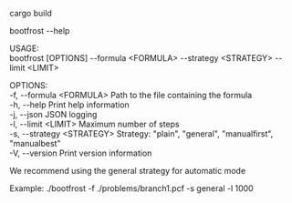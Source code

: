 cargo build

bootfrost --help

USAGE: \
    bootfrost [OPTIONS] --formula &lt;FORMULA&gt; --strategy &lt;STRATEGY&gt; --limit &lt;LIMIT&gt;

OPTIONS: \
    -f, --formula &lt;FORMULA&gt;      Path to the file containing the formula \
    -h, --help                   Print help information \
    -j, --json                   JSON logging \
    -l, --limit &lt;LIMIT&gt;          Maximum number of steps \
    -s, --strategy &lt;STRATEGY&gt;    Strategy: "plain", "general", "manualfirst", "manualbest" \
    -V, --version                Print version information

We recommend using the general strategy for automatic mode

Example: ./bootfrost -f ./problems/branch1.pcf -s general -l 1000



